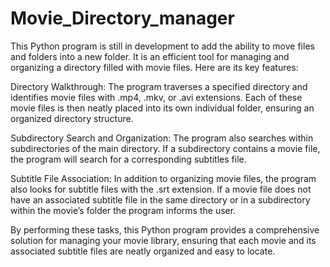 # Movie_Directory_manager

This Python program is still in development to add the ability to move files and folders into a new folder. It is an efficient tool for managing and organizing a directory filled with movie files. Here are its key features:

Directory Walkthrough: The program traverses a specified directory and identifies movie files with .mp4, .mkv, or .avi extensions. Each of these movie files is then neatly placed into its own individual folder, ensuring an organized directory structure.

Subdirectory Search and Organization: The program also searches within subdirectories of the main directory. If a subdirectory contains a movie file, the program will search for a corresponding subtitles file.

Subtitle File Association: In addition to organizing movie files, the program also looks for subtitle files with the .srt extension. If a movie file does not have an associated subtitle file in the same directory or in a subdirectory within the movie’s folder the program informs the user.

By performing these tasks, this Python program provides a comprehensive solution for managing your movie library, ensuring that each movie and its associated subtitle files are neatly organized and easy to locate.
